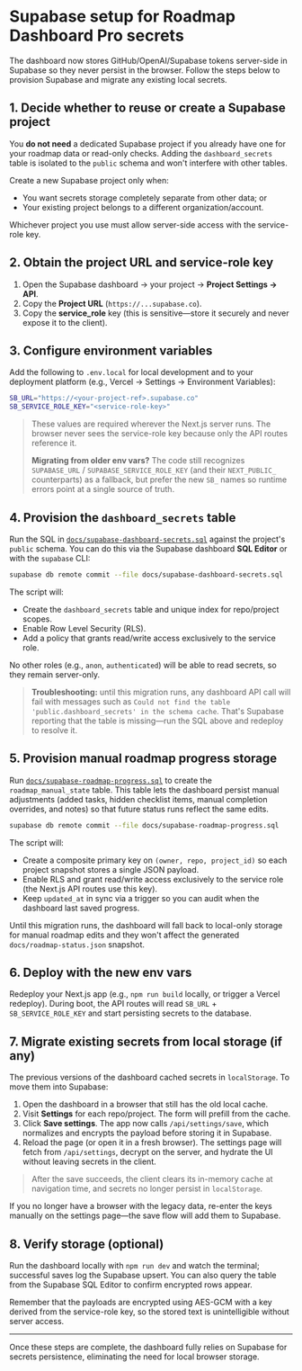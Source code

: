 # Supabase setup for Roadmap Dashboard Pro secrets

The dashboard now stores GitHub/OpenAI/Supabase tokens server-side in Supabase so they never persist in the browser. Follow the steps below to provision Supabase and migrate any existing local secrets.

## 1. Decide whether to reuse or create a Supabase project

You **do not need** a dedicated Supabase project if you already have one for your roadmap data or read-only checks. Adding the `dashboard_secrets` table is isolated to the `public` schema and won\'t interfere with other tables.

Create a new Supabase project only when:

- You want secrets storage completely separate from other data; or
- Your existing project belongs to a different organization/account.

Whichever project you use must allow server-side access with the service-role key.

## 2. Obtain the project URL and service-role key

1. Open the Supabase dashboard → your project → **Project Settings → API**.
2. Copy the **Project URL** (`https://...supabase.co`).
3. Copy the **service_role** key (this is sensitive—store it securely and never expose it to the client).

## 3. Configure environment variables

Add the following to `.env.local` for local development and to your deployment platform (e.g., Vercel → Settings → Environment Variables):

```bash
SB_URL="https://<your-project-ref>.supabase.co"
SB_SERVICE_ROLE_KEY="<service-role-key>"
```

> These values are required wherever the Next.js server runs. The browser never sees the service-role key because only the API routes reference it.
>
> **Migrating from older env vars?** The code still recognizes `SUPABASE_URL` / `SUPABASE_SERVICE_ROLE_KEY` (and their `NEXT_PUBLIC_` counterparts) as a fallback, but prefer the new `SB_` names so runtime errors point at a single source of truth.

## 4. Provision the `dashboard_secrets` table

Run the SQL in [`docs/supabase-dashboard-secrets.sql`](./supabase-dashboard-secrets.sql) against the project\'s `public` schema. You can do this via the Supabase dashboard **SQL Editor** or with the `supabase` CLI:

```bash
supabase db remote commit --file docs/supabase-dashboard-secrets.sql
```

The script will:

- Create the `dashboard_secrets` table and unique index for repo/project scopes.
- Enable Row Level Security (RLS).
- Add a policy that grants read/write access exclusively to the service role.

No other roles (e.g., `anon`, `authenticated`) will be able to read secrets, so they remain server-only.

> **Troubleshooting:** until this migration runs, any dashboard API call will fail with messages such as `Could not find the table 'public.dashboard_secrets' in the schema cache`. That's Supabase reporting that the table is missing—run the SQL above and redeploy to resolve it.

## 5. Provision manual roadmap progress storage

Run [`docs/supabase-roadmap-progress.sql`](./supabase-roadmap-progress.sql) to create the
`roadmap_manual_state` table. This table lets the dashboard persist manual adjustments (added tasks,
hidden checklist items, manual completion overrides, and notes) so that future status runs reflect the same edits.

```bash
supabase db remote commit --file docs/supabase-roadmap-progress.sql
```

The script will:

- Create a composite primary key on `(owner, repo, project_id)` so each project snapshot stores a single JSON payload.
- Enable RLS and grant read/write access exclusively to the service role (the Next.js API routes use this key).
- Keep `updated_at` in sync via a trigger so you can audit when the dashboard last saved progress.

Until this migration runs, the dashboard will fall back to local-only storage for manual roadmap edits and they
won't affect the generated `docs/roadmap-status.json` snapshot.

## 6. Deploy with the new env vars

Redeploy your Next.js app (e.g., `npm run build` locally, or trigger a Vercel redeploy). During boot, the API routes will read `SB_URL` + `SB_SERVICE_ROLE_KEY` and start persisting secrets to the database.

## 7. Migrate existing secrets from local storage (if any)

The previous versions of the dashboard cached secrets in `localStorage`. To move them into Supabase:

1. Open the dashboard in a browser that still has the old local cache.
2. Visit **Settings** for each repo/project. The form will prefill from the cache.
3. Click **Save settings**. The app now calls `/api/settings/save`, which normalizes and encrypts the payload before storing it in Supabase.
4. Reload the page (or open it in a fresh browser). The settings page will fetch from `/api/settings`, decrypt on the server, and hydrate the UI without leaving secrets in the client.

> After the save succeeds, the client clears its in-memory cache at navigation time, and secrets no longer persist in `localStorage`.

If you no longer have a browser with the legacy data, re-enter the keys manually on the settings page—the save flow will add them to Supabase.

## 8. Verify storage (optional)

Run the dashboard locally with `npm run dev` and watch the terminal; successful saves log the Supabase upsert. You can also query the table from the Supabase SQL Editor to confirm encrypted rows appear.

Remember that the payloads are encrypted using AES-GCM with a key derived from the service-role key, so the stored text is unintelligible without server access.

---

Once these steps are complete, the dashboard fully relies on Supabase for secrets persistence, eliminating the need for local browser storage.

